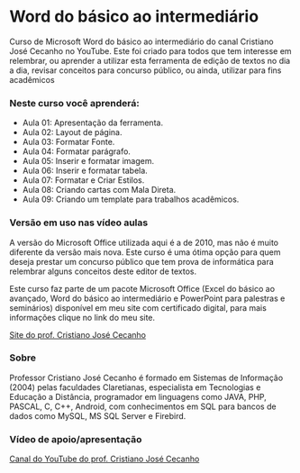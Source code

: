 <h1> Word do básico ao intermediário </h1>
<p>Curso de Microsoft Word do básico ao intermediário do canal Cristiano José Cecanho no YouTube. Este foi criado para todos que tem interesse em relembrar, ou aprender a utilizar esta ferramenta de edição de textos no dia a dia, revisar conceitos para concurso público, ou ainda, utilizar para fins acadêmicos</p>
<h3> Neste curso você aprenderá:</h3>
<ul>
<li>Aula 01: Apresentação da ferramenta.</li>
<li> Aula 02: Layout de página. </li>
<li> Aula 03: Formatar Fonte. </li>
<li> Aula 04: Formatar parágrafo. </li>
<li> Aula 05: Inserir e formatar imagem. </li>
<li> Aula 06: Inserir e formatar tabela. </li>
<li> Aula 07: Formatar e Criar Estilos. </li>
<li> Aula 08: Criando cartas com Mala Direta. </li>
<li> Aula 09: Criando um template para trabalhos acadêmicos. </li>
</ul>
<h3>Versão em uso nas vídeo aulas</h3>
<p> A versão do Microsoft Office utilizada aqui é a de 2010, mas não é muito diferente da versão mais nova. Este curso é uma ótima opção para quem deseja prestar um concurso público que tem prova de informática para relembrar alguns conceitos deste editor de textos.</p>
<p> Este curso faz parte de um pacote Microsoft Office (Excel do básico ao avançado, Word do básico ao intermediário e PowerPoint para palestras e seminários) disponível em meu site com certificado digital, para mais informações clique no link do meu site.</p>
<a href=” https://cristianocecanho.neocities.org/”>Site do prof. Cristiano José Cecanho</a>
<h3>Sobre</h3>
Professor Cristiano José Cecanho é formado em Sistemas de Informação (2004) pelas faculdades Claretianas, especialista em Tecnologias e Educação a Distância, programador em linguagens como JAVA, PHP, PASCAL, C, C++, Android, com conhecimentos em SQL para bancos de dados como MySQL, MS SQL Server e Firebird.
<h3>Vídeo de apoio/apresentação</h3>
<a href=” https://youtube.com/users/crispdg”>Canal do YouTube do prof. Cristiano José Cecanho</a>
